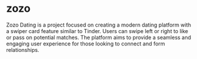 # zozo


Zozo Dating is a project focused on creating a modern dating platform with a swiper card feature similar to Tinder. Users can swipe left or right to like or pass on potential matches. The platform aims to provide a seamless and engaging user experience for those looking to connect and form relationships.






